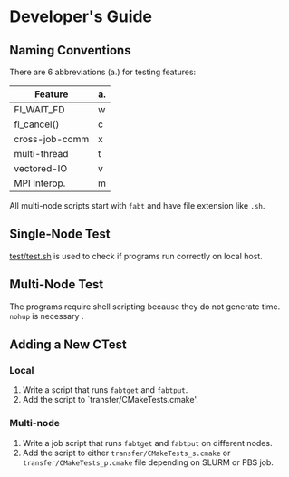 # Developer's Guide

## Naming Conventions

There are 6 abbreviations (a.) for testing features:

| Feature        | a. |
|----------------|----|
| FI_WAIT_FD     | w  |
| fi_cancel()    | c  |
| cross-job-comm | x  |
| multi-thread   | t  |
| vectored-IO    | v  |
| MPI Interop.   | m  |

All multi-node scripts start with `fabt` and have file extension like `.sh`.

## Single-Node Test

[test/test.sh](../test/test.sh) is used to check if programs run correctly
on local host.

## Multi-Node Test

  The programs require shell scripting because they do not generate time.
  `nohup` is necessary .
  
## Adding a New CTest

### Local
1. Write a script that runs `fabtget` and `fabtput`.
2. Add the script to `transfer/CMakeTests.cmake'.

### Multi-node
1. Write a job script that runs `fabtget` and `fabtput` on different nodes.
2. Add the script to either `transfer/CMakeTests_s.cmake` or
  `transfer/CMakeTests_p.cmake` file depending on SLURM or PBS job.
  
